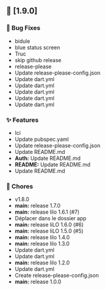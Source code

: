 ## 🔖 [1.9.0]

### 🐛 Bug Fixes

- bidule
- blue status screen
- Truc
- skip github release
- release-please
- Update release-please-config.json
- Update dart.yml
- Update dart.yml
- Update dart.yml
- Update dart.yml
- Update dart.yml

### ✨ Features

- Ici
- Update pubspec.yaml
- Update release-please-config.json
- Update README.md
- **Auth:** Update README.md
- **README:** Update README.md
- Update README.md

### 🧹 Chores

- v1.8.0
- **main:** release 1.7.0
- **main:** release lilo 1.6.1 (#7)
- Déplacer dans le dossier app
- **main:** release liLO 1.6.0 (#6)
- **main:** release liLO 1.5.0 (#5)
- **main:** release lilo 1.4.0
- **main:** release lilo 1.3.0
- Update dart.yml
- Update dart.yml
- **main:** release lilo 1.2.0
- Update dart.yml
- Create release-please-config.json
- **main:** release 1.0.0
